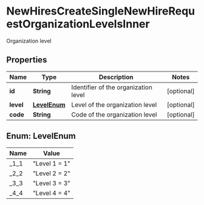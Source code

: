 

# NewHiresCreateSingleNewHireRequestOrganizationLevelsInner

Organization level

## Properties

| Name | Type | Description | Notes |
|------------ | ------------- | ------------- | -------------|
|**id** | **String** | Identifier of the organization level |  [optional] |
|**level** | [**LevelEnum**](#LevelEnum) | Level of the organization level |  [optional] |
|**code** | **String** | Code of the organization level |  [optional] |



## Enum: LevelEnum

| Name | Value |
|---- | -----|
| _1_1 | &quot;Level 1 &#x3D; 1&quot; |
| _2_2 | &quot;Level 2 &#x3D; 2&quot; |
| _3_3 | &quot;Level 3 &#x3D; 3&quot; |
| _4_4 | &quot;Level 4 &#x3D; 4&quot; |



